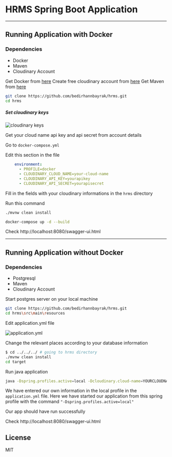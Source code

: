 # HRMS Spring Boot Application
---
## Running Application with Docker

### Dependencies
- Docker
- Maven
- Cloudinary Account

Get Docker from [here](https://docs.docker.com/get-docker/)
Create free cloudinary account from [here](https://cloudinary.com/users/register/free)
Get Maven from [here](https://maven.apache.org/download.cgi)

```sh
git clone https://github.com/bedirhannbayrak/hrms.git
cd hrms
```

##### Set cloudinary keys
![cloudinary keys](https://raw.githubusercontent.com/bedirhannbayrak/hrms/master/assets/cloudinary-keys.png)

Get your cloud name api key and api secret from account details

Go to `docker-compose.yml`

Edit this section in the file
```yml
    environment:
      - PROFILE=docker
      - CLOUDINARY_CLOUD_NAME=your-cloud-name
      - CLOUDINARY_API_KEY=yourapikey
      - CLOUDINARY_API_SECRET=yourapisecret
```
Fill in the fields with your cloudinary informations
in the `hrms` directory

Run this command
```sh
./mvnw clean install
```
```sh
docker-compose up -d --build
```
Check http://localhost:8080/swagger-ui.html

---
## Running Application without Docker

### Dependencies
- Postgresql
- Maven
- Cloudinary Account

Start postgres server on your local machine 

```sh
git clone https://github.com/bedirhannbayrak/hrms.git
cd hrms\src\main\resources
```
Edit application.yml file 


![application.yml](https://raw.githubusercontent.com/bedirhannbayrak/hrms/master/assets/application.yml.png)

Change the relevant places according to your database information

```sh
$ cd ../../../ # going to hrms directory
./mvnw clean install
cd target
```
Run java application
```sh
java -Dspring.profiles.active=local -Dcloudinary.cloud-name=YOURCLOUDNAME -Dcloudinary.api-key=YOURAPIKEY -Dcloudinary.api-secret=YOURAPISECRET -jar hrms.jar
```
We have entered our own information in the local profile in the `application.yml` file. Here we have started our application from this spring profile with the command `"-Dspring.profiles.active=local"`


Our app should have run successfully


Check http://localhost:8080/swagger-ui.html

## License

MIT
